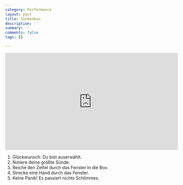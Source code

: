 ```yaml
---
category: Performance
layout: post
title: Sündenbox
description: ''
summary: ''
comments: false
tags: []

---
```

<iframe width="560" height="315" src="https://www.youtube.com/embed/SEZozU6EAxk" frameborder="0" allow="accelerometer; autoplay; clipboard-write; encrypted-media; gyroscope; picture-in-picture" allowfullscreen></iframe>




1. Glückwunsch. Du bist auserwählt.
2. Notiere deine größte Sünde.
3. Reiche den Zettel durch das Fenster in die Box.
4. Strecke eine Hand durch das Fenster.
5. Keine Panik! Es passiert nichts Schlimmes.